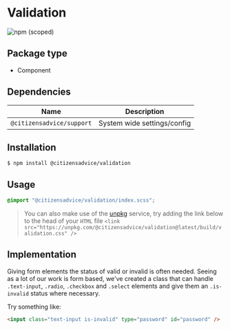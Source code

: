# Validation

![npm (scoped)](https://img.shields.io/npm/v/@citizensadvice/validation.svg)

## Package type

- Component

## Dependencies

| Name                      | Description                 |
|---------------------------|-----------------------------|
| `@citizensadvice/support` | System wide settings/config |

## Installation

```shell
$ npm install @citizensadvice/validation
```

## Usage

```scss
@import "@citizensadvice/validation/index.scss";
```

> You can also make use of the [unpkg](https://unpkg.com) service, try adding the link below to the head of your `HTML` file
> `<link src="https://unpkg.com/@citizensadvice/validation@latest/build/validation.css" />`

## Implementation

Giving form elements the status of valid or invalid is often needed. Seeing as a lot of our work is form based, we've created a class that can handle `.text-input`, `.radio`, `.checkbox` and `.select` elements and give them an `.is-invalid` status where necessary.

Try something like:

```html
<input class="text-input is-invalid" type="password" id="password" />
```